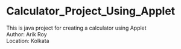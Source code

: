 # Calculator_Project_Using_Applet
This is java project for creating a calculator using Applet
<br>
Author: Arik Roy
<br>
Location: Kolkata
